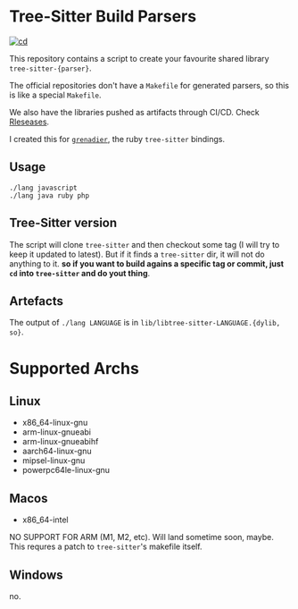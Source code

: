 # Tree-Sitter Build Parsers

[![cd](https://github.com/stackmystack/tree-sitter-parsers/actions/workflows/cd.yml/badge.svg)](https://github.com/stackmystack/tree-sitter-parsers/actions/workflows/cd.yml)

This repository contains a script to create your favourite shared library
`tree-sitter-{parser}`.

The official repositories don't have a `Makefile` for generated parsers,
so this is like a special `Makefile`.

We also have the libraries pushed as artifacts through CI/CD. Check [Rleseases]().

I created this for [`grenadier`](https://github.com/stackmystack/grenadier), the
ruby `tree-sitter` bindings.

## Usage

``` console
./lang javascript
./lang java ruby php
```

## Tree-Sitter version

The script will clone `tree-sitter` and then checkout some tag (I will try to
keep it updated to latest).  But if it finds a `tree-sitter` dir, it will not do
anything to it.  **so if you want to build agains a specific tag or commit, just
`cd` into `tree-sitter` and do yout thing**.

## Artefacts

The output of `./lang LANGUAGE` is in `lib/libtree-sitter-LANGUAGE.{dylib, so}`.

# Supported Archs

## Linux

- x86_64-linux-gnu
- arm-linux-gnueabi
- arm-linux-gnueabihf
- aarch64-linux-gnu
- mipsel-linux-gnu
- powerpc64le-linux-gnu

## Macos

- x86_64-intel

NO SUPPORT FOR ARM (M1, M2, etc). Will land sometime soon, maybe. This requres a
patch to `tree-sitter`'s makefile itself.

## Windows

no.
